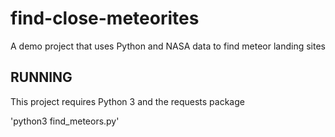 # find-close-meteorites
A demo project that uses Python and NASA data to find meteor landing sites


## RUNNING

This project requires Python 3 and the requests package

'python3 find_meteors.py'
